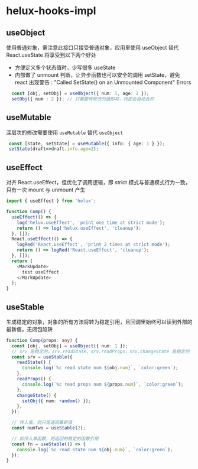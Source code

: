 # helux-hooks-impl

## useObject
使用普通对象，需注意此接口只接受普通对象，应用里使用 useObject 替代 React.useState 将享受到以下两个好处

- 方便定义多个状态值时，少写很多 useState
- 内部做了 unmount 判断，让异步函数也可以安全的调用 setState，避免 react 出现警告 : "Called SetState() on an Unmounted Component" Errors

```ts
  const [obj, setObj] = useObject({ num: 1, age: 2 });
  setObj({ num : 2 }); // 只需要传修改的值即可，内部会自动合并
```

## useMutable
深层次的修改需要使用 `useMutable` 替代 `useObject`

```ts
 const [state, setState] = useMutable({ info: { age: 1 } });
 setState(draft=>draft.info.age=2);
```

## useEffect
对齐 React.useEffect，但优化了调用逻辑，即 strict 模式与普通模式行为一致，只有一次 mount 与 unmount 产生
```ts
import { useEffect } from 'helux';

function Comp() {
  useEffect(() => {
    log('helux.useEffect', 'print one time at strict mode');
    return () => log('helux.useEffect', 'cleanup');
  }, []);
  React.useEffect(() => {
    logRed('React.useEffect', 'print 2 times at strict mode');
    return () => logRed('React.useEffect', 'cleanup');
  }, []);
  return (
    <MarkUpdate>
      test useEffect
    </MarkUpdate>
  );
}
```

## useStable
生成稳定的对象，对象的所有方法将转为稳定引用，且回调里始终可以读到外部的最新值，无闭包陷阱

```ts
function Comp(props: any) {
  const [obj, setObj] = useObject({ num: 1 });
  // srv 是稳定的，srv.readState，srv.readProps，srv.changeState 是稳定的
  const srv = useStable({
    readState() {
      console.log(`%c read state num ${obj.num}`, `color:green`);
    },
    readProps() {
      console.log(`%c read props num ${props.num}`, `color:green`);
    },
    changeState() {
      setObj({ num: random() });
    },
  });

  // 传入值，则只是返回最新值
  const numTwo = useStable(2);

  // 如传入单函数，则返回的稳定的函数引用
  const fn = useStable(() => {
    console.log(`%c read state num ${obj.num}`, `color:green`);
  });
}
```
